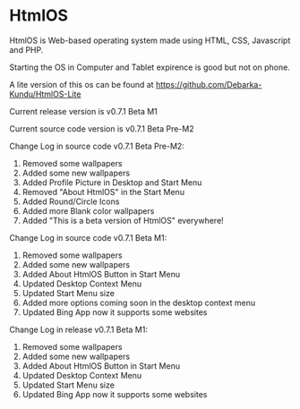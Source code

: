 # HtmlOS

HtmlOS is Web-based operating system made using HTML, CSS, Javascript and PHP.

Starting the OS in Computer and Tablet expirence is good but not on phone.

A lite version of this os can be found at https://github.com/Debarka-Kundu/HtmlOS-Lite

Current release version is v0.7.1 Beta M1

Current source code version is v0.7.1 Beta Pre-M2

Change Log in source code v0.7.1 Beta Pre-M2:
1. Removed some wallpapers
2. Added some new wallpapers
3. Added Profile Picture in Desktop and Start Menu
4. Removed "About HtmlOS" in the Start Menu
5. Added Round/Circle Icons
6. Added more Blank color wallpapers
7. Added "This is a beta version of HtmlOS" everywhere!

Change Log in source code v0.7.1 Beta M1:
1. Removed some wallpapers
2. Added some new wallpapers
3. Added About HtmlOS Button in Start Menu
4. Updated Desktop Context Menu
5. Updated Start Menu size
6. Added more options coming soon in the desktop context menu
7. Updated Bing App now it supports some websites

Change Log in release v0.7.1 Beta M1:
1. Removed some wallpapers
2. Added some new wallpapers
3. Added About HtmlOS Button in Start Menu
4. Updated Desktop Context Menu
5. Updated Start Menu size
6. Updated Bing App now it supports some websites
